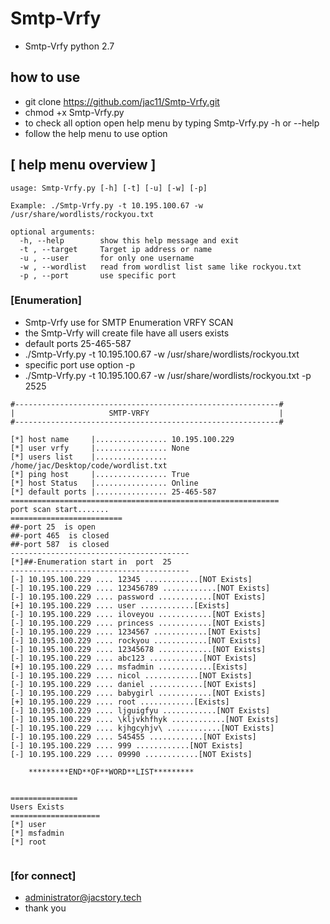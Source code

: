 # Smtp-Vrfy
* Smtp-Vrfy python 2.7 
## how to use 
* git clone https://github.com/jac11/Smtp-Vrfy.git
* chmod +x Smtp-Vrfy.py
* to check all  option open help menu by typing Smtp-Vrfy.py -h or --help
* follow the help menu to use option 
##  [ help menu overview ]
```
usage: Smtp-Vrfy.py [-h] [-t] [-u] [-w] [-p]

Example: ./Smtp-Vrfy.py -t 10.195.100.67 -w /usr/share/wordlists/rockyou.txt

optional arguments:
  -h, --help        show this help message and exit
  -t , --target     Target ip address or name
  -u , --user       for only one username
  -w , --wordlist   read from wordlist list same like rockyou.txt
  -p , --port       use specific port

```

### [Enumeration]

* Smtp-Vrfy  use for SMTP Enumeration VRFY SCAN
* the Smtp-Vrfy will create file have all users exists
* default ports  25-465-587 
* ./Smtp-Vrfy.py -t 10.195.100.67 -w /usr/share/wordlists/rockyou.txt
* specific port use option -p 
* ./Smtp-Vrfy.py -t 10.195.100.67 -w /usr/share/wordlists/rockyou.txt -p 2525
```
#-----------------------------------------------------------#
|                     SMTP-VRFY                             |
#-----------------------------------------------------------#

[*] host name     |................ 10.195.100.229
[*] user vrfy     |................ None
[*] users list    |................ /home/jac/Desktop/code/wordlist.txt
[*] ping host     |................ True
[*] host Status   |................ Online
[*] default ports |................ 25-465-587
============================================================
port scan start.......
=========================
##-port 25  is open
##-port 465  is closed
##-port 587  is closed
----------------------------------------
[*]##-Enumeration start in  port  25
----------------------------------------
[-] 10.195.100.229 .... 12345 ............[NOT Exists]
[-] 10.195.100.229 .... 123456789 ............[NOT Exists]
[-] 10.195.100.229 .... password ............[NOT Exists]
[+] 10.195.100.229 .... user ............[Exists]
[-] 10.195.100.229 .... iloveyou ............[NOT Exists]
[-] 10.195.100.229 .... princess ............[NOT Exists]
[-] 10.195.100.229 .... 1234567 ............[NOT Exists]
[-] 10.195.100.229 .... rockyou ............[NOT Exists]
[-] 10.195.100.229 .... 12345678 ............[NOT Exists]
[-] 10.195.100.229 .... abc123 ............[NOT Exists]
[+] 10.195.100.229 .... msfadmin ............[Exists]
[-] 10.195.100.229 .... nicol ............[NOT Exists]
[-] 10.195.100.229 .... daniel ............[NOT Exists]
[-] 10.195.100.229 .... babygirl ............[NOT Exists]
[+] 10.195.100.229 .... root ............[Exists]
[-] 10.195.100.229 .... ljguigfyu ............[NOT Exists]
[-] 10.195.100.229 .... \kljvkhfhyk ............[NOT Exists]
[-] 10.195.100.229 .... kjhgcyhjv\ ............[NOT Exists]
[-] 10.195.100.229 .... 545455 ............[NOT Exists]
[-] 10.195.100.229 .... 999 ............[NOT Exists]
[-] 10.195.100.229 .... 09990 ............[NOT Exists]

	*********END**OF**WORD**LIST*********


===============
Users Exists
====================
[*] user
[*] msfadmin
[*] root
 
```

### [for connect]
* administrator@jacstory.tech
* thank you 
